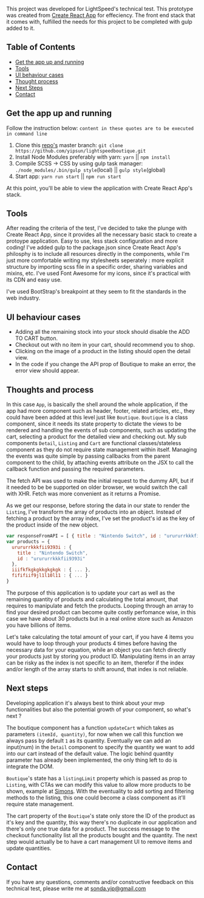 This project was developed for LightSpeed's technical test. This prototype was created from [Create React App](https://github.com/facebookincubator/create-react-app) for effeciency. The front end stack that it comes with, fulfilled the needs for this project to be completed with gulp added to it. 

## Table of Contents

- [Get the app up and running](#get-the-app-up-and-running)
- [Tools](#tools)
- [UI behaviour cases](#ui-behaviour-cases)
- [Thought process](#thought-process)
- [Next Steps](#next-steps)
- [Contact](#contact)

## Get the app up and running

Follow the instruction below:
`content in these quotes are to be executed in command line`

1. Clone this [repo's](https://github.com/yipsun/lightspeedboutique) master branch: `git clone https://github.com/yipsun/lightspeedboutique.git`
2. Install Node Modules preferably with yarn: `yarn` || `npm install`
3. Compile SCSS -> CSS by using gulp task manager: `./node_modules/.bin/gulp style`(local) || `gulp style`(global)
4. Start app: `yarn run start` || `npm run start`

At this point, you'll be able to view the application with Create React App's stack.

## Tools

After reading the criteria of the test, I've decided to take the plunge with Create React App, since it provides all the necessary basic stack to create a protoype application. Easy to use, less stack configuration and more coding! I've added gulp to the package.json since Create React App's philosphy is to include all resources directly in the components, while I'm just more comfortable writing my stylesheets seperately : more explicit structure by importing scss file in a specific order, sharing variables and mixins, etc. I've used Font Awesome for my icons, since it's practical with its CDN and easy use.

I've used BootStrap's breakpoint at they seem to fit the standards in the web industry.

## UI behaviour cases

* Adding all the remaining stock into your stock should disable the ADD TO CART button.
* Checkout out with no item in your cart, should recommend you to shop.
* Clicking on the image of a product in the listing should open the detail view.
* In the code if you change the API prop of Boutique to make an error, the error view should appear.


## Thoughts and process

In this case `App`, is basically the shell around the whole application, if the app had more component such as header, footer, related articles, etc., they could have been added at this level just like `Boutique`. `Boutique` is a class component, since it needs its state property to dictate the views to be rendered and handling the events of sub components, such as updating the cart, selecting a product for the detailed view and checking out. My sub components `Detail`, `Listing` and `Cart` are functional classes/stateless component as they do not require state management within itself. Managing the events was quite simple by passing callbacks from the parent component to the child, by attaching events attribute on the JSX to call the callback function and passing the required parameters. 

The fetch API was used to make the initial request to the dummy API, but if it needed to be be supported on older browser, we would switch the call with XHR. Fetch was more convenient as it returns a Promise. 

As we get our response, before storing the data in our state to render the `Listing`, I've transform the array of products into an object. Instead of fetching a product by the array index, I've set the product's id as the key of the product inside of the new object. 

```Javascript
var responseFromAPI = [ { title : "Nintendo Switch", id : "urururrkkkfii9393i" }, {...}, {...} ];
var products = {
  urururrkkkfii9393i : {
    title : "Nintendo Switch",
    id : "urururrkkkfii9393i"
  },
  iiifkfkgkgkkgkgkgk : { ... },
  fififiif9jl1l10l11 : { ... }
}
```

The purpose of this application is to update your cart as well as the remaining quantity of products and calculating the total amount, that requires to manipulate and fetch the products. Looping through an array to find your desired product can become quite costly perfomance wise, in this case we have about 30 products but in a real online store such as Amazon you have billions of items. 

Let's take calculating the total amount of your cart, if you have 4 items you would have to loop through your products 4 times before having the necessary data for your equation, while an object you can fetch directly your products just by storing you product ID. Manipulating items in an array can be risky as the index is not specific to an item, therefor if the index and/or length of the array starts to shift around, that index is not reliable.

## Next steps

Developing application it's always best to think about your mvp functionalities but also the potential growth of your component, so what's next ? 

The boutique component has a function `updateCart` which takes as parameters `(itemId, quantity)`, for now when we call this function we always pass by default `1` as its quantity. Eventually we can add an input(num) in the `Detail` component to specify the quantity we want to add into our cart instead of the default value. The logic behind quantity parameter has already been implemented, the only thing left to do is integrate the DOM. 

`Boutique`'s state has a `listingLimit` property which is passed as prop to `Listing`, with CTAs we can modify this value to allow more products to be shown, example at [Simons](https://www.simons.ca/en). With the eventuality to add sorting and filtering methods to the listing, this one could become a class component as it'll require state management. 

The cart property of the `Boutique`'s state only store the ID of the product as it's key and the quantity, this way there's no duplicate in our application and there's only one true data for a product. The success message to the checkout functionality list all the products bought and the quantity. The next step would actually be to have a cart management UI to remove items and update quantities. 

## Contact

If you have any questions, comments and/or constructive feedback on this technical test, please write me at [sonda.yip@gmail.com](mailto:sonda.yip@gmail.com)